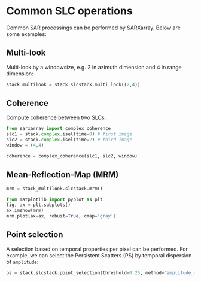 # Common SLC operations

Common SAR processings can be performed by SARXarray. Below are some examples:

## Multi-look

Multi-look by a windowsize, e.g. 2 in azimuth dimension and 4 in range dimension:

```python
stack_multilook = stack.slcstack.multi_look((2,4))
```

## Coherence
Compute coherence between two SLCs:

```python
from sarxarray import complex_coherence
slc1 = stack.complex.isel(time=0) # first image
slc2 = stack.complex.isel(time=2) # third image
window = (4,4)

coherence = complex_coherence(slc1, slc2, window)
```

## Mean-Reflection-Map (MRM)
```python
mrm = stack_multilook.slcstack.mrm()
```

```python
from matplotlib import pyplot as plt
fig, ax = plt.subplots()
ax.imshow(mrm)
mrm.plot(ax=ax, robust=True, cmap='gray')
```

## Point selection
A selection based on temporal properties per pixel can be performed. For example, we can select the Persistent Scatters (PS) by temporal dispersion of `amplitude`:

```python
ps = stack.slcstack.point_selection(threshold=0.25, method="amplitude_dispersion")
```